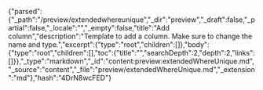 {"parsed":{"_path":"/preview/extendedwhereunique","_dir":"preview","_draft":false,"_partial":false,"_locale":"","_empty":false,"title":"Add column","description":"Template to add a column. Make sure to change the name and type.","excerpt":{"type":"root","children":[]},"body":{"type":"root","children":[],"toc":{"title":"","searchDepth":2,"depth":2,"links":[]}},"_type":"markdown","_id":"content:preview:extendedWhereUnique.md","_source":"content","_file":"preview/extendedWhereUnique.md","_extension":"md"},"hash":"4DrN8wcFED"}